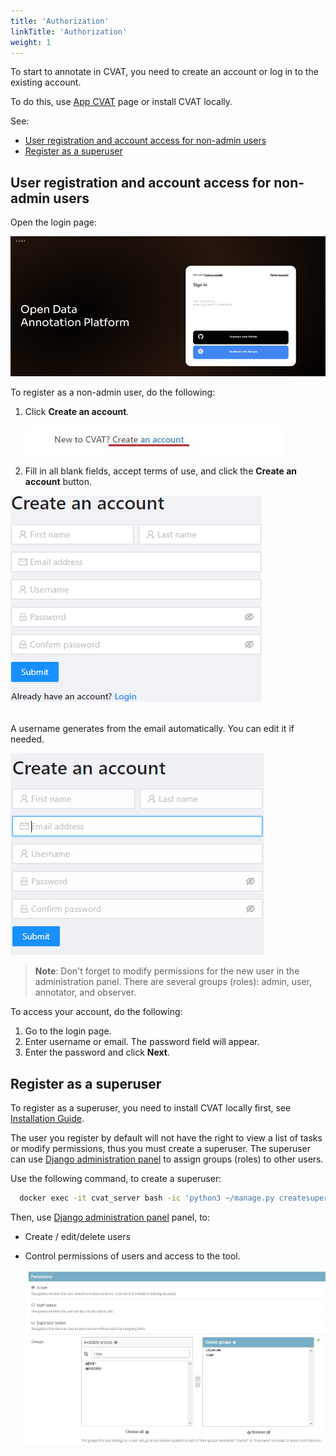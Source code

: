 ```yaml
---
title: 'Authorization'
linkTitle: 'Authorization'
weight: 1
---
```


To start to annotate in CVAT, you need to create an account or log in to the existing account.

To do this, use [App CVAT](https://app.cvat.ai/) page or install CVAT locally.



See:

- [User registration and account access for non-admin users](#user-registration-and-account-access-for-non-admin-users)
- [Register as a superuser](#register-as-a-superuser)


## User registration and account access for non-admin users

Open the login page:

 ![](/images/image001.jpg)

To register as a non-admin user, do the following:

1. Click **Create an account**.

   ![](/images/image002.jpg)

2. Fill in all blank fields, accept terms of use, and
   click the **Create an account** button.

  ![](/images/image003.jpg)

  <br>A username generates from the email automatically. You can edit it if needed.

  ![](/images/filling_email.gif)


> **Note**: Don't forget to modify permissions for the new user in the
  administration panel. There are several groups (roles): admin, user,
  annotator, and observer.


To access your account, do the following:

1. Go to the login page.
2. Enter username or email. The password field will appear.
3. Enter the password and click **Next**.

## Register as a superuser

To register as a superuser, you need to install CVAT locally first,
see [Installation Guide](/docs/administration/basics/installation/).

The user you register by default will not have the right to view a list of
tasks or modify permissions, thus you must create a superuser.
The superuser can use [Django administration panel](http://localhost:8080/admin)
to assign groups (roles) to other users.

Use the following command, to create a superuser:

  ```bash
    docker exec -it cvat_server bash -ic 'python3 ~/manage.py createsuperuser'
  ```

Then, use [Django administration panel](http://localhost:8080/admin) panel, to:

- Create / edit/delete users
- Control permissions of users and access to the tool.

  ![](/images/image115.jpg)
